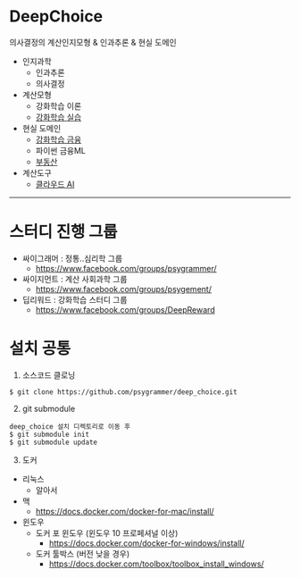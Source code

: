# DeepChoice

의사결정의 계산인지모형 & 인과추론 & 현실 도메인


* 인지과학 
   * 인과추론
   * 의사결정
* 계산모형
   * 강화학습 이론
   * [강화학습 실습](/rl_handson/)
* 현실 도메인
   * [강화학습 금융](/rl_finance/)
   * 파이썬 금융ML
   * [부동산](/real/)
* 계산도구
   * [클라우드 AI](/pragai/) 
  
----------------

# 스터디 진행 그룹
* 싸이그래머 : 정통..심리학 그룹
  - https://www.facebook.com/groups/psygrammer/
* 싸이지먼트 : 계산 사회과학 그룹
  - https://www.facebook.com/groups/psygement/
* 딥리워드 : 강화학습 스터디 그룹
  - https://www.facebook.com/groups/DeepReward
  
# 설치 공통

1. 소스코드 클로닝
```shell
$ git clone https://github.com/psygrammer/deep_choice.git
```
2. git submodule
```shell
deep_choice 설치 디렉토리로 이동 후
$ git submodule init
$ git submodule update
```

3. 도커
  * 리눅스
    - 알아서
  * 맥
    - https://docs.docker.com/docker-for-mac/install/
  * 윈도우
    - 도커 포 윈도우 (윈도우 10 프로페셔널 이상)
      - https://docs.docker.com/docker-for-windows/install/
    - 도커 툴박스 (버전 낮을 경우)
      - https://docs.docker.com/toolbox/toolbox_install_windows/



